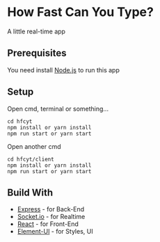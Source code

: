 # How Fast Can You Type?
A little real-time app
## Prerequisites
You need install [Node.js](https://nodejs.org/en/) to run this app
## Setup
Open cmd, terminal or something...
```
cd hfcyt
npm install or yarn install
npm run start or yarn start
```
Open another cmd
```
cd hfcyt/client
npm install or yarn install
npm run start or yarn start
```
## Build With
* [Express](https://expressjs.com/) - for Back-End
* [Socket.io](https://maven.apache.org/) - for Realtime
* [React](https://rometools.github.io/rome/) - for Front-End
* [Element-UI](https://rometools.github.io/rome/) - for Styles, UI

